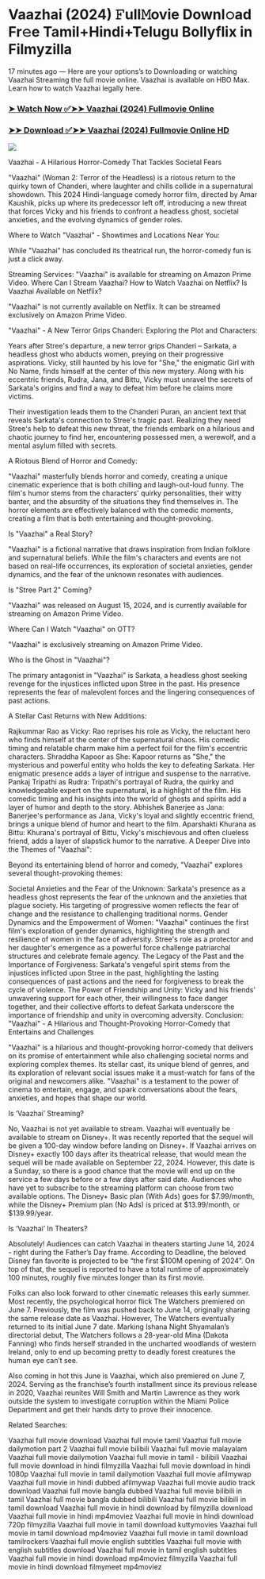 # Vaazhai (2024) 𝙵ull𝙼ovie Downl𝚘ad Fr𝚎e Tamil+Hindi+Telugu Bollyflix in Filmyzilla
17 minutes ago — Here are your options’s to Downloading or watching Vaazhai Streaming the full movie online. Vaazhai is available on HBO Max. Learn how to watch Vaazhai legally here.

### [➤ Watch Now ✅➤➤ Vaazhai (2024) Fullmovie Online](https://t.co/RuXBZ1b7eB)

### [➤➤ Download ✅➤➤ Vaazhai (2024) Fullmovie Online HD](https://t.co/BBWYO8DEUJ)

<p dir="auto"><a href="https://t.co/RuXBZ1b7eB" title="PLAY NOW" rel="nofollow"><img src="https://i.imgur.com/jhNGoEt.gif" style="max-width: 100%;"></a></p>


Vaazhai - A Hilarious Horror-Comedy That Tackles Societal Fears

"Vaazhai" (Woman 2: Terror of the Headless) is a riotous return to the quirky town of Chanderi, where laughter and chills collide in a supernatural showdown. This 2024 Hindi-language comedy horror film, directed by Amar Kaushik, picks up where its predecessor left off, introducing a new threat that forces Vicky and his friends to confront a headless ghost, societal anxieties, and the evolving dynamics of gender roles.

Where to Watch "Vaazhai" - Showtimes and Locations Near You:

While "Vaazhai" has concluded its theatrical run, the horror-comedy fun is just a click away.

Streaming Services: "Vaazhai" is available for streaming on Amazon Prime Video.
Where Can I Stream Vaazhai? How to Watch Vaazhai on Netflix? Is Vaazhai Available on Netflix?

"Vaazhai" is not currently available on Netflix. It can be streamed exclusively on Amazon Prime Video.

"Vaazhai" - A New Terror Grips Chanderi: Exploring the Plot and Characters:

Years after Stree's departure, a new terror grips Chanderi – Sarkata, a headless ghost who abducts women, preying on their progressive aspirations. Vicky, still haunted by his love for "She," the enigmatic Girl with No Name, finds himself at the center of this new mystery. Along with his eccentric friends, Rudra, Jana, and Bittu, Vicky must unravel the secrets of Sarkata's origins and find a way to defeat him before he claims more victims.

Their investigation leads them to the Chanderi Puran, an ancient text that reveals Sarkata's connection to Stree's tragic past. Realizing they need Stree's help to defeat this new threat, the friends embark on a hilarious and chaotic journey to find her, encountering possessed men, a werewolf, and a mental asylum filled with secrets.

A Riotous Blend of Horror and Comedy:

"Vaazhai" masterfully blends horror and comedy, creating a unique cinematic experience that is both chilling and laugh-out-loud funny. The film's humor stems from the characters' quirky personalities, their witty banter, and the absurdity of the situations they find themselves in. The horror elements are effectively balanced with the comedic moments, creating a film that is both entertaining and thought-provoking.

Is "Vaazhai" a Real Story?

"Vaazhai" is a fictional narrative that draws inspiration from Indian folklore and supernatural beliefs. While the film's characters and events are not based on real-life occurrences, its exploration of societal anxieties, gender dynamics, and the fear of the unknown resonates with audiences.

Is "Stree Part 2" Coming?

"Vaazhai" was released on August 15, 2024, and is currently available for streaming on Amazon Prime Video.

Where Can I Watch "Vaazhai" on OTT?

"Vaazhai" is exclusively streaming on Amazon Prime Video.

Who is the Ghost in "Vaazhai"?

The primary antagonist in "Vaazhai" is Sarkata, a headless ghost seeking revenge for the injustices inflicted upon Stree in the past. His presence represents the fear of malevolent forces and the lingering consequences of past actions.

A Stellar Cast Returns with New Additions:

Rajkummar Rao as Vicky: Rao reprises his role as Vicky, the reluctant hero who finds himself at the center of the supernatural chaos. His comedic timing and relatable charm make him a perfect foil for the film's eccentric characters.
Shraddha Kapoor as She: Kapoor returns as "She," the mysterious and powerful entity who holds the key to defeating Sarkata. Her enigmatic presence adds a layer of intrigue and suspense to the narrative.
Pankaj Tripathi as Rudra: Tripathi's portrayal of Rudra, the quirky and knowledgeable expert on the supernatural, is a highlight of the film. His comedic timing and his insights into the world of ghosts and spirits add a layer of humor and depth to the story.
Abhishek Banerjee as Jana: Banerjee's performance as Jana, Vicky's loyal and slightly eccentric friend, brings a unique blend of humor and heart to the film.
Aparshakti Khurana as Bittu: Khurana's portrayal of Bittu, Vicky's mischievous and often clueless friend, adds a layer of slapstick humor to the narrative.
A Deeper Dive into the Themes of "Vaazhai":

Beyond its entertaining blend of horror and comedy, "Vaazhai" explores several thought-provoking themes:

Societal Anxieties and the Fear of the Unknown: Sarkata's presence as a headless ghost represents the fear of the unknown and the anxieties that plague society. His targeting of progressive women reflects the fear of change and the resistance to challenging traditional norms.
Gender Dynamics and the Empowerment of Women: "Vaazhai" continues the first film's exploration of gender dynamics, highlighting the strength and resilience of women in the face of adversity. Stree's role as a protector and her daughter's emergence as a powerful force challenge patriarchal structures and celebrate female agency.
The Legacy of the Past and the Importance of Forgiveness: Sarkata's vengeful spirit stems from the injustices inflicted upon Stree in the past, highlighting the lasting consequences of past actions and the need for forgiveness to break the cycle of violence.
The Power of Friendship and Unity: Vicky and his friends' unwavering support for each other, their willingness to face danger together, and their collective efforts to defeat Sarkata underscore the importance of friendship and unity in overcoming adversity.
Conclusion: "Vaazhai" - A Hilarious and Thought-Provoking Horror-Comedy that Entertains and Challenges

"Vaazhai" is a hilarious and thought-provoking horror-comedy that delivers on its promise of entertainment while also challenging societal norms and exploring complex themes. Its stellar cast, its unique blend of genres, and its exploration of relevant social issues make it a must-watch for fans of the original and newcomers alike. "Vaazhai" is a testament to the power of cinema to entertain, engage, and spark conversations about the fears, anxieties, and hopes that shape our world.


Is ‘Vaazhai’ Streaming?

No, Vaazhai is not yet available to stream. Vaazhai will eventually be available to stream on Disney+. It was recently reported that the sequel will be given a 100-day window before landing on Disney+. If Vaazhai arrives on Disney+ exactly 100 days after its theatrical release, that would mean the sequel will be made available on September 22, 2024. However, this date is a Sunday, so there is a good chance that the movie will end up on the service a few days before or a few days after said date. Audiences who have yet to subscribe to the streaming platform can choose from two available options. The Disney+ Basic plan (With Ads) goes for $7.99/month, while the Disney+ Premium plan (No Ads) is priced at $13.99/month, or $139.99/year.

Is ‘Vaazhai’ In Theaters?

Absolutely! Audiences can catch Vaazhai in theaters starting June 14, 2024 - right during the Father’s Day frame. According to Deadline, the beloved Disney fan favorite is projected to be “the first $100M opening of 2024”. On top of that, the sequel is reported to have a total runtime of approximately 100 minutes, roughly five minutes longer than its first movie.

Folks can also look forward to other cinematic releases this early summer. Most recently, the psychological horror flick The Watchers premiered on June 7. Previously, the film was pushed back to June 14, originally sharing the same release date as Vaazhai. However, The Watchers eventually returned to its initial June 7 date. Marking Ishana Night Shyamalan’s directorial debut, The Watchers follows a 28-year-old Mina (Dakota Fanning) who finds herself stranded in the uncharted woodlands of western Ireland, only to end up becoming pretty to deadly forest creatures the human eye can’t see.

Also coming in hot this June is Vaazhai, which also premiered on June 7, 2024. Serving as the franchise’s fourth installment since its previous release in 2020, Vaazhai reunites Will Smith and Martin Lawrence as they work outside the system to investigate corruption within the Miami Police Department and get their hands dirty to prove their innocence.


Related Searches:

Vaazhai full movie download
Vaazhai full movie tamil
Vaazhai full movie dailymotion part 2
Vaazhai full movie bilibili
Vaazhai full movie malayalam
Vaazhai full movie dailymotion
Vaazhai full movie in tamil - bilibili
Vaazhai full movie download in hindi filmyzilla
Vaazhai full movie download in hindi 1080p
Vaazhai full movie in tamil dailymotion
Vaazhai full movie afilmywap
Vaazhai full movie in hindi dubbed afilmywap
Vaazhai full movie audio track download
Vaazhai full movie bangla dubbed
Vaazhai full movie bilibili in tamil
Vaazhai full movie bangla dubbed bilibili
Vaazhai full movie bilibili in tamil download
Vaazhai full movie in hindi download by filmyzilla
download Vaazhai full movie in hindi mp4moviez
Vaazhai full movie in hindi download 720p filmyzilla
Vaazhai full movie in tamil download kuttymovies
Vaazhai full movie in tamil download mp4moviez
Vaazhai full movie in tamil download tamilrockers
Vaazhai full movie english subtitles
Vaazhai full movie with english subtitles download
Vaazhai full movie in tamil english subtitles
Vaazhai full movie in hindi download mp4moviez filmyzilla
Vaazhai full movie in hindi download filmymeet mp4moviez
